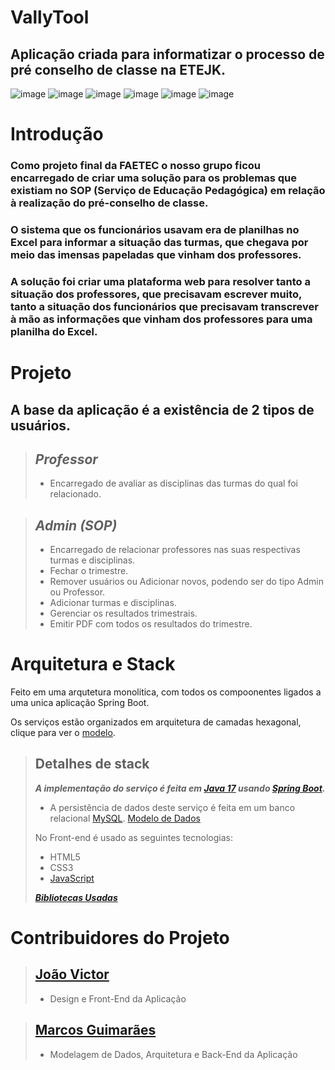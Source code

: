 # VallyTool
## Aplicação criada para informatizar o processo de pré conselho de classe na ETEJK.

![image](https://user-images.githubusercontent.com/86073233/209441740-f81a5a97-20b5-4df0-ab34-901999a35538.png)
![image](https://user-images.githubusercontent.com/86073233/209441756-1e8afa11-087c-4e49-8c7e-738c07d24dda.png)
![image](https://user-images.githubusercontent.com/86073233/209441772-d5acc514-d45e-4f47-87fc-7369b60fdb32.png)
![image](https://user-images.githubusercontent.com/86073233/209441787-b12f2f66-196e-483b-9b14-30ccc1e789f2.png)
![image](https://user-images.githubusercontent.com/86073233/209441794-ef1942f5-5105-4daf-9536-68358c44643d.png)
![image](https://user-images.githubusercontent.com/86073233/209441824-720524b3-f241-430c-a147-bb8e73ba7009.png)

# Introdução

### Como projeto final da FAETEC o nosso grupo ficou encarregado de criar uma solução para os problemas que existiam no SOP (Serviço de Educação Pedagógica) em relação à realização do pré-conselho de classe.
### O sistema que os funcionários usavam era de planilhas no Excel para informar a situação das turmas, que chegava por meio das imensas papeladas que vinham dos professores.
### A solução foi criar uma plataforma web para resolver tanto a situação dos professores, que precisavam escrever muito, tanto a situação dos funcionários que precisavam transcrever à mão as informações que vinham dos professores para uma planilha do Excel.

# Projeto

## A base da aplicação é a existência de 2 tipos de usuários.

> ## ***Professor***
> - Encarregado de avaliar as disciplinas das turmas do qual foi relacionado.

> ## ***Admin (SOP)***
> - Encarregado de relacionar professores nas suas respectivas turmas e disciplinas.
> - Fechar o trimestre.
> - Remover usuários ou Adicionar novos, podendo ser do tipo Admin ou Professor.
> - Adicionar turmas e disciplinas.
> - Gerenciar os resultados trimestrais.
> - Emitir PDF com todos os resultados do trimestre.

# Arquitetura e Stack

Feito em uma arqutetura monolitica, com todos os compoonentes ligados a uma unica aplicação Spring Boot.

Os serviços estão organizados em arquitetura de camadas hexagonal, clique para ver o [modelo](https://user-images.githubusercontent.com/86073233/209199986-478711fc-afd2-47ae-8887-4e2a700dc5f9.png).

> ## Detalhes de stack   
> ***A implementação do serviço é feita em [Java 17](https://docs.oracle.com/en/java/javase/17/) usando [Spring Boot](https://docs.spring.io/spring-boot/docs/current/reference/htmlsingle/).*** 
> - A persistência de dados deste serviço é feita em um banco relacional [MySQL](https://dev.mysql.com/doc/). [Modelo de Dados]()  
> 
> No Front-end é usado as seguintes tecnologias:
> - HTML5
> - CSS3
> - [JavaScript](https://developer.mozilla.org/pt-BR/docs/Web/JavaScript)
>
> ***[Bibliotecas Usadas]()***


# Contribuidores do Projeto

> ## [João Victor](https://github.com/joaorfragoso)
> - Design e Front-End da Aplicação


> ## [Marcos Guimarães](https://github.com/joaorfragoso)
> - Modelagem de Dados, Arquitetura e Back-End da Aplicação

